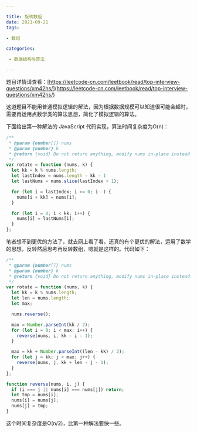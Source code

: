 ```yaml
---

title: 旋转数组
date: 2021-09-21
tags: 

- 数组

categories:

 - 数据结构与算法

---
```


题目详情请查看：[https://leetcode-cn.com/leetbook/read/top-interview-questions/xm42hs/](https://leetcode-cn.com/leetbook/read/top-interview-questions/xm42hs/)

这道题目不能用普通模拟逻辑的解法，因为根据数据规模可以知道很可能会超时，需要再运用点数学类的算法思想，简化了模拟逻辑的算法。

下面给出第一种解法的 JavaScript 代码实现，算法时间复杂度为O(n)：

```javascript
/**
 * @param {number[]} nums
 * @param {number} k
 * @return {void} Do not return anything, modify nums in-place instead.
 */
var rotate = function (nums, k) {
  let kk = k % nums.length;
  let lastIndex = nums.length - kk - 1
  let lastNums = nums.slice(lastIndex + 1);

  for (let i = lastIndex; i >= 0; i--) {
    nums[i + kk] = nums[i];
  }

  for (let i = 0; i < kk; i++) {
    nums[i] = lastNums[i];
  }
};
```

笔者想不到更优的方法了，就去网上看了看，还真的有个更优的解法，运用了数学的思想，反转然后思考再反转数组，嗯就是这样的。代码如下：

```javascript
/**
 * @param {number[]} nums
 * @param {number} k
 * @return {void} Do not return anything, modify nums in-place instead.
 */
var rotate = function (nums, k) {
  let kk = k % nums.length;
  let len = nums.length;
  let max;

  nums.reverse();

  max = Number.parseInt(kk / 2);
  for (let i = 0; i < max; i++) {
    reverse(nums, i, kk - i - 1);
  }

  max = kk + Number.parseInt((len - kk) / 2);
  for (let j = kk; j < max; j++) {
    reverse(nums, j, kk + len - j - 1);
  }
};

function reverse(nums, i, j) {
  if (i === j || nums[i] === nums[j]) return;
  let tmp = nums[i];
  nums[i] = nums[j];
  nums[j] = tmp;
}
```

这个时间复杂度是O(n/2)，比第一种解法要快一些。

